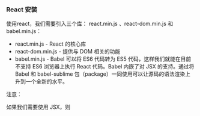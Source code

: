 
### React 安装

使用react，我们需要引入三个库： react.min.js 、react-dom.min.js 和 babel.min.js：  

- react.min.js - React 的核心库  
- react-dom.min.js - 提供与 DOM 相关的功能  
- babel.min.js - Babel 可以将 ES6 代码转为 ES5 代码，这样我们就能在目前不支持 ES6 浏览器上执行 React 代码。Babel 内嵌了对 JSX 的支持。通过将 Babel 和 babel-sublime 包（package）一同使用可以让源码的语法渲染上升到一个全新的水平。  

注意：

如果我们需要使用 JSX，则 <script> 标签的 type 属性需要设置为 text/babel。
  
### 通过 npm 使用 React

```
$ npm install -g cnpm --registry=https://registry.npm.taobao.org
$ npm config set registry https://registry.npm.taobao.org
```

### 使用 create-react-app 快速构建 React 开发环境

create-react-app 自动创建的项目是基于 Webpack + ES6 。  

执行以下命令创建项目：  
```
$ cnpm install -g create-react-app
$ create-react-app my-app
$ cd my-app/
$ npm start
```
manifest.json 指定了开始页面 index.html，一切的开始都从这里开始，所以这个是代码执行的源头。    

### React 元素渲染

要将React元素渲染到根DOM节点中，我们通过把它们都传递给 ReactDOM.render() 的方法来将其渲染到页面上：  

ReactDOM.render() 方法接收两个参数：内容和渲染目标 js 对象。
内容就是要在渲染目标中显示的东西，可以是一个React 部件，也可以是一段HTML或TEXT文本。渲染目标JS对象，也就是放置内容的容器，就是一个DIV或TABEL,或TD 等HTML的节点对象，但不能是body。

### 更新元素渲染

React 元素都是不可变的。当元素被创建之后，你是无法改变其内容或属性的。

目前更新界面的唯一办法是创建一个新的元素，然后将它传入 ReactDOM.render() 方法：

可以使用函数封装要展示的部分，也可以React.Component 的 ES6 类，该类封装了要展示的元素，需要注意的是在 render() 方法中，需要使用 this.props 替换 函数中的props，使用class需要实现render方法，使用函数不需要。

***React 只会更新必要的部分***

*值得注意的是 React DOM 首先会比较元素内容先后的不同，而在渲染过程中只会更新改变了的部分。*


### React JSX

React 使用 JSX 来替代常规的 JavaScript，Javascript XML。  

JSX 是一个看起来很像 XML 的 JavaScript 语法扩展，Javascript中融合了XML，可以在js中书写xml。  

我们不需要一定使用 JSX，但它有以下优点：  

- JSX 执行更快，因为它在编译为 JavaScript 代码后进行了优化。
- 它是类型安全的，在编译过程中就能发现错误。
- 使用 JSX 编写模板更加简单快速。

元素是构成 React 应用的最小单位，JSX 就是用来声明 React 当中的元素。  
与浏览器的 DOM 元素不同，React 当中的元素事实上是普通的对象，React DOM 可以确保 浏览器 DOM 的数据内容与 React 元素保持一致。  

***注意:***

*由于 JSX 就是 JavaScript，一些标识符像 class 和 for 不建议作为 XML 属性名。作为替代，React DOM 使用 className 和 htmlFor 来做对应的属性。*

元素中可以嵌套多个 HTML 标签，需要使用一个 div 元素包裹它，元素添加自定义属性需要使用 data- 前缀。

### 独立文件

你的 React JSX 代码可以放在一个独立文件上，然后在 HTML 文件中引入该 JS 文件：

```
<body>
  <div id="example"></div>
<script type="text/babel" src="helloworld_react.js"></script>
</body>
```

### JavaScript 表达式（差值表达式）

可以在 JSX 中使用 JavaScript 表达式。表达式写在花括号 {} 中。  
在 JSX 中不能使用 if else 语句，但可以使用 conditional (三元运算) 表达式来替代。  

- 字符串
- 数字
- 布尔值
- 空
- 未定义
- 对象（数组）
其中，布尔值、空、未定义输出空字符，不会报错。不能直接输出对象，但是可以输出数组。React对数组进行转字符操作，并且用空字符进行连接:arr.join('').

jsx标签也支持属性设置，属性值必须使用""包含。值是可以接收差值表达式的。style属性的值必须是对象。如：style={ {color:'red'} }

差值表达式只支持表达式，不支持for、if语句。表达式可以是函数表达式。

### 样式

React 推荐使用内联样式。我们可以使用 camelCase 语法来设置内联样式. React 会在指定元素数字后自动添加 px 。  

```
var myStyle = {
    fontSize: 100,
    color: '#FF0000'
};
ReactDOM.render(
    <h1 style = {myStyle}>菜鸟教程</h1>,//此处如果加了引号就只能做字符串原样输出，不加引号是jsx语法
    document.getElementById('example')
);
```

### 注释
注释需要写在花括号中，实例如下：  

```
ReactDOM.render(
    <div>
    <h1>菜鸟教程</h1>
    {/*注释...*/}
     </div>,
    document.getElementById('example')
);
```
### 数组
JSX 允许在模板中插入数组，数组会自动展开所有成员：  

```
var arr = [
  <h1>菜鸟教程</h1>,
  <h2>学的不仅是技术，更是梦想！</h2>,
];
ReactDOM.render(
  <div>{arr}</div>,
  document.getElementById('example')
);
```

### React 组件

我们封装一个输出 "Hello World！" 的组件，组件名为 HelloMessage：  

```
function HelloMessage(props) {
    return <h1>Hello World!</h1>;
}
 
const element = <HelloMessage />;
 
ReactDOM.render(
    element,
    document.getElementById('example')
);
```
### 实例解析：

1、我们可以使用函数定义了一个组件：
```
function HelloMessage(props) {
    return <h1>Hello World!</h1>;
}
```
也可以使用 ES6 class 来定义一个组件:
```
class Welcome extends React.Component {
  render() {
    return <h1>Hello World!</h1>;
  }
}
```

2、const element = <HelloMessage /> 为用户自定义的组件。

标签化：传参，通过标签属性传入。props接收来自标签上的所有属性。

如果使用类实现组件，需要继承 React.Compont，并需要实现render()方法。

*注意，原生 HTML 元素名以小写字母开头，而自定义的 React 类名以大写字母开头，比如 HelloMessage 不能写成 helloMessage。除此之外还需要注意组件类只能包含一个顶层标签，否则也会报错。*

### 复合组件

我们可以通过创建多个组件来合成一个组件，即把组件的不同功能点进行分离。


### React State(状态)

React 把组件看成是一个状态机（State Machines）。通过与用户的交互，实现不同状态，然后渲染 UI，让用户界面和数据保持一致。

React 里，只需更新组件的 state，然后根据新的 state 重新渲染用户界面（不要操作 DOM）

### 数据自顶向下流动

父组件或子组件都不能知道某个组件是有状态还是无状态，并且它们不应该关心某组件是被定义为一个函数还是一个类。  

这就是为什么状态通常被称为局部或封装。 除了拥有并设置它的组件外，其它组件不可访问。  


### React Props

state 和 props 主要的区别在于 props 是不可变的，而 state 可以根据与用户交互来改变。这就是为什么有些容器组件需要定义 state 来更新和修改数据。 而子组件只能通过 props 来传递数据。

### 默认 Props

你可以通过组件类的 defaultProps 属性为 props 设置默认值。

### State 和 Props

我们可以在应用中组合使用 state 和 props 。可以在父组件中设置 state， 并通过在子组件上使用 props 将其传递到子组件上。  

### Props 验证

React.PropTypes 在 React v15.5 版本后已经移到了 prop-types 库。

Props 验证使用 propTypes，它可以保证我们的应用组件被正确使用，React.PropTypes 提供很多验证器 (validator) 来验证传入数据是否有效。当向 props 传入无效数据时，JavaScript 控制台会抛出警告。

**React 16.4 实例:**      

```
MyTitle.propTypes = {
  title: PropTypes.string
};
```
**React 15.4 实例:**    

```
var title = "菜鸟教程";
// var title = 123;
var MyTitle = React.createClass({
  propTypes: {
    title: React.PropTypes.string.isRequired,
  },
 
  render: function() {
     return <h1> {this.props.title} </h1>;
   }
});
```

更多验证器说明如下：

```
MyComponent.propTypes = {
    // 可以声明 prop 为指定的 JS 基本数据类型，默认情况，这些数据是可选的
   optionalArray: React.PropTypes.array,
    optionalBool: React.PropTypes.bool,
    optionalFunc: React.PropTypes.func,
    optionalNumber: React.PropTypes.number,
    optionalObject: React.PropTypes.object,
    optionalString: React.PropTypes.string,
 
    // 可以被渲染的对象 numbers, strings, elements 或 array
    optionalNode: React.PropTypes.node,
 
    //  React 元素
    optionalElement: React.PropTypes.element,
 
    // 用 JS 的 instanceof 操作符声明 prop 为类的实例。
    optionalMessage: React.PropTypes.instanceOf(Message),
 
    // 用 enum 来限制 prop 只接受指定的值。
    optionalEnum: React.PropTypes.oneOf(['News', 'Photos']),
 
    // 可以是多个对象类型中的一个
    optionalUnion: React.PropTypes.oneOfType([
      React.PropTypes.string,
      React.PropTypes.number,
      React.PropTypes.instanceOf(Message)
    ]),
 
    // 指定类型组成的数组
    optionalArrayOf: React.PropTypes.arrayOf(React.PropTypes.number),
 
    // 指定类型的属性构成的对象
    optionalObjectOf: React.PropTypes.objectOf(React.PropTypes.number),
 
    // 特定 shape 参数的对象
    optionalObjectWithShape: React.PropTypes.shape({
      color: React.PropTypes.string,
      fontSize: React.PropTypes.number
    }),
 
    // 任意类型加上 `isRequired` 来使 prop 不可空。
    requiredFunc: React.PropTypes.func.isRequired,
 
    // 不可空的任意类型
    requiredAny: React.PropTypes.any.isRequired,
 
    // 自定义验证器。如果验证失败需要返回一个 Error 对象。不要直接使用 `console.warn` 或抛异常，因为这样 `oneOfType` 会失效。
    customProp: function(props, propName, componentName) {
      if (!/matchme/.test(props[propName])) {
        return new Error('Validation failed!');
      }
    }
  }
}
```

### React 事件处理

React 元素的事件处理和 DOM 元素类似。但是有一点语法上的不同:

- React 事件绑定属性的命名采用驼峰式写法，而不是小写。
- 如果采用 JSX 的语法你需要传入一个函数作为事件处理函数，而不是一个字符串(DOM 元素的写法)

React 中写法为：

```
<button onClick={activateLasers}>
  激活按钮
</button>
```

在 React 中另一个不同是你不能使用返回 false 的方式阻止默认行为， 你必须明确的使用 **preventDefault**。

你必须谨慎对待 JSX 回调函数中的 this，类的方法默认是不会绑定 this 的。
```
// 这边绑定是必要的，这样 `this` 才能在回调函数中使用
    this.handleClick = this.handleClick.bind(this);
```
如果使用 bind 让你很烦，这里有两种方式可以解决。如果你正在使用实验性的属性初始化器语法，你可以使用属性初始化器来正确的绑定回调函数：
```
handleClick = () => {
    console.log('this is:', this);
  }
```

使用这个语法有个问题就是每次组件渲染的时候都会创建一个不同的回调函数。在大多数情况下，这没有问题。然而如果这个回调函数作为一个属性值传入低阶组件，这些组件可能会进行额外的重新渲染。我们通常建议在构造函数中绑定或使用属性初始化器语法来避免这类性能问题。  

### 向事件处理程序传递参数

通常我们会为事件处理程序传递额外的参数。例如，若是 id 是你要删除那一行的 id，以下两种方式都可以向事件处理程序传递参数：

```
<button onClick={(e) => this.deleteRow(id, e)}>Delete Row</button>
<button onClick={this.deleteRow.bind(this, id)}>Delete Row</button>
```
上述两种方式是等价的。
上面两个例子中，参数 e 作为 React 事件对象将会被作为第二个参数进行传递。通过箭头函数的方式，事件对象必须显式的进行传递，但是通过 bind 的方式，事件对象以及更多的参数将会被隐式的进行传递。

值得注意的是，通过 bind 方式向监听函数传参，在类组件中定义的监听函数，事件对象 e 要排在所传递参数的后面。  

### React 条件渲染

在 React 中，你可以创建不同的组件来封装各种你需要的行为。然后还可以根据应用的状态变化只渲染其中的一部分。
React 中的条件渲染和 JavaScript 中的一致，使用 JavaScript 操作符 if 或条件运算符来创建表示当前状态的元素，然后让 React 根据它们来更新 UI。

### 与运算符 &&
你可以通过用花括号包裹代码在 JSX 中嵌入任何表达式 ，也包括 JavaScript 的逻辑与 &&，它可以方便地条件渲染一个元素。

```
      {unreadMessages.length > 0 &&
        <h2>
          您有 {unreadMessages.length} 条未读信息。
        </h2>
      }
```

### 三目运算符

条件渲染的另一种方法是使用 JavaScript 的条件运算符:
```
condition ? true : false。
```

```
render() {
  const isLoggedIn = this.state.isLoggedIn;
  return (
    <div>
      {isLoggedIn ? (
        <LogoutButton onClick={this.handleLogoutClick} />
      ) : (
        <LoginButton onClick={this.handleLoginClick} />
      )}
    </div>
  );
}
```

### 阻止组件渲染

在极少数情况下，你可能希望隐藏组件，即使它被其他组件渲染。让 render 方法返回 null 而不是它的渲染结果即可实现。


### React 列表 & Keys

可以使用 JavaScript 的 map() 方法来创建列表。

### Keys

Keys 可以在 DOM 中的某些元素被增加或删除的时候帮助 React 识别哪些元素发生了变化。因此你应当给数组中的每一个元素赋予一个确定的标识。

### 用keys提取组件

元素的 key 只有在它和它的兄弟节点对比时才有意义。  
比方说，如果你提取出一个 ListItem 组件，你应该把 key 保存在数组中的这个 <ListItem /> 元素上，而不是放在 ListItem 组件中的 `<li>` 元素上。
  
### 元素的 key 在他的兄弟元素之间应该唯一

数组元素中使用的 key 在其兄弟之间应该是独一无二的。然而，它们不需要是全局唯一的。当我们生成两个不同的数组时，我们可以使用相同的键。 

key 会作为给 React 的提示，但不会传递给你的组件。

### React 组件 API

- 设置状态：setState
- 替换状态：replaceState
- 设置属性：setProps
- 替换属性：replaceProps
- 强制更新：forceUpdate
- 获取DOM节点：findDOMNode
- 判断组件挂载状态：isMounted

### React 组件生命周期

组件的生命周期可分成三个状态：

- Mounting：已插入真实 DOM
- Updating：正在被重新渲染
- Unmounting：已移出真实 DOM
生命周期的方法有：

- componentWillMount 在渲染前调用,在客户端也在服务端。

- componentDidMount : 在第一次渲染后调用，只在客户端。之后组件已经生成了对应的DOM结构，可以通过this.getDOMNode()来进行访问。 如果你想和其他JavaScript框架一起使用，可以在这个方法中调用setTimeout, setInterval或者发送AJAX请求等操作(防止异步操作阻塞UI)。

- componentWillReceiveProps 在组件接收到一个新的 prop (更新后)时被调用。这个方法在初始化render时不会被调用。

- shouldComponentUpdate 返回一个布尔值。在组件接收到新的props或者state时被调用。在初始化时或者使用forceUpdate时不被调用。 
可以在你确认不需要更新组件时使用。

- componentWillUpdate在组件接收到新的props或者state但还没有render时被调用。在初始化时不会被调用。

- componentDidUpdate 在组件完成更新后立即调用。在初始化时不会被调用。

- componentWillUnmount在组件从 DOM 中移除之前立刻被调用。

### React AJAX


React 组件的数据可以通过 componentDidMount 方法中的 Ajax 来获取，当从服务端获取数据时可以将数据存储在 state 中，再用 this.setState 方法重新渲染 UI。   

当使用异步加载数据时，在组件卸载前使用 componentWillUnmount 来取消未完成的请求。  


### React 表单与事件


HTML 表单元素与 React 中的其他 DOM 元素有所不同,因为表单元素生来就保留一些内部状态。    


在 HTML 当中，像` <input>`, `<textarea>`, 和 `<select>` 这类表单元素会维持自身状态，并根据用户输入进行更新。但在React中，可变的状态通常保存在组件的状态属性中，并且只能用 setState() 方法进行更新。   
  

在 React 中，不使用 selected 属性，而在根 select 标签上用 value 属性来表示选中项。  


当你有处理多个 input 元素时，你可以通过给每个元素添加一个 name 属性，来让处理函数根据 event.target.name 的值来选择做什么。 

  
*当你需要从子组件中更新父组件的 state 时，你需要在父组件通过创建事件句柄 (handleChange) ，并作为 prop (updateStateProp) 传递到你的子组件上。*


### React Refs


React 支持一种非常特殊的属性 Ref ，你可以用来绑定到 render() 输出的任何组件上。  


这个特殊的属性允许你引用 render() 返回的相应的支撑实例（ backing instance ）。这样就可以确保在任何时间总是拿到正确的实例。  


使用方式：

```
this.refs.myInput;
```

我们也可以使用 getDOMNode()方法获取DOM元素


